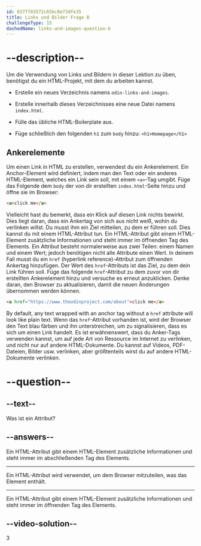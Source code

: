 ```yaml
---
id: 637f703572c65bc8e73dfe35
title: Links und Bilder Frage B
challengeType: 15
dashedName: links-and-images-question-b
---
```


# --description--

Um die Verwendung von Links und Bildern in dieser Lektion zu üben, benötigst du ein HTML-Projekt, mit dem du arbeiten kannst.

- Erstelle ein neues Verzeichnis namens `odin-links-and-images`.

- Erstelle innerhalb dieses Verzeichnisses eine neue Datei namens `index.html`.

- Fülle das übliche HTML-Boilerplate aus.

- Füge schließlich den folgenden `h1` zum `body` hinzu: `<h1>Homepage</h1>`

## Ankerelemente
Um einen Link in HTML zu erstellen, verwendest du ein Ankerelement. Ein Anchor-Element wird definiert, indem man den Text oder ein anderes HTML-Element, welches ein Link sein soll, mit einem `<a>`-Tag umgibt. Füge das Folgende dem `body` der von dir erstellten `index.html`-Seite hinzu und öffne sie im Browser:

```html
<a>click me</a>
```

Vielleicht hast du bemerkt, dass ein Klick auf diesen Link nichts bewirkt. Dies liegt daran, dass ein Ankertag von sich aus nicht weiß, wohin du verlinken willst. Du musst ihm ein Ziel mitteilen, zu dem er führen soll. Dies kannst du mit einem HTML-Attribut tun. Ein HTML-Attribut gibt einem HTML-Element zusätzliche Informationen und steht immer im öffnenden Tag des Elements. Ein Attribut besteht normalerweise aus zwei Teilen: einem Namen und einem Wert; jedoch benötigen nicht alle Attribute einen Wert. In deinem Fall musst du ein `href` (hyperlink reference)-Attribut zum öffnenden Ankertag hinzufügen. Der Wert des `href`-Attributs ist das Ziel, zu dem dein Link führen soll. Füge das folgende `href`-Attribut zu dem zuvor von dir erstellten Ankerelement hinzu und versuche es erneut anzuklicken. Denke daran, den Browser zu aktualisieren, damit die neuen Änderungen übernommen werden können.

```html
<a href="https://www.theodinproject.com/about">click me</a>
```

By default, any text wrapped with an anchor tag without a `href` attribute will look like plain text. Wenn das `href`-Attribut vorhanden ist, wird der Browser den Text blau färben und ihn unterstreichen, um zu signalisieren, dass es sich um einen Link handelt. Es ist erwähnenswert, dass du Anker-Tags verwenden kannst, um auf jede Art von Ressource im Internet zu verlinken, und nicht nur auf andere HTML-Dokumente. Du kannst auf Videos, PDF-Dateien, Bilder usw. verlinken, aber größtenteils wirst du auf andere HTML-Dokumente verlinken.

# --question--
## --text--

Was ist ein Attribut?
## --answers--

Ein HTML-Attribut gibt einem HTML-Element zusätzliche Informationen und steht immer im abschließenden Tag des Elements.

---

Ein HTML-Attribut wird verwendet, um dem Browser mitzuteilen, was das Element enthält.

---

Ein HTML-Attribut gibt einem HTML-Element zusätzliche Informationen und steht immer im öffnenden Tag des Elements.


## --video-solution--

3
